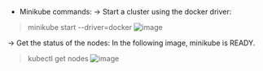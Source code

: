 * Minikube commands:
-> Start a cluster using the docker driver:
> minikube start --driver=docker 
![image](https://user-images.githubusercontent.com/4542664/127006369-9b522a0b-2d14-46fd-8aa2-ef304aea2383.png)


-> Get the status of the nodes:
In the following image, minikube is READY.
> kubectl get nodes
![image](https://user-images.githubusercontent.com/4542664/127025100-21e1a207-ae14-425c-89d8-06e6123ea2c1.png)
